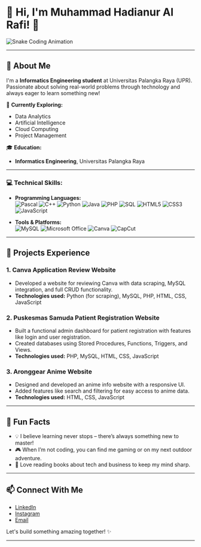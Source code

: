 # 👋 Hi, I'm Muhammad Hadianur Al Rafi! 🎯

![Snake Coding Animation](https://media.giphy.com/media/xTiTnxpQ3ghPiB2Hp6/giphy.gif) 

---

## 🚀 About Me

I'm a **Informatics Engineering student** at Universitas Palangka Raya (UPR). Passionate about solving real-world problems through technology and always eager to learn something new!

🌱 **Currently Exploring:**  
- Data Analytics  
- Artificial Intelligence  
- Cloud Computing  
- Project Management

🎓 **Education:**  
- **Informatics Engineering**, Universitas Palangka Raya    

---

### 💻 Technical Skills:

- **Programming Languages:**  
  ![Pascal](https://img.shields.io/badge/Pascal-0096D6?style=flat&logo=delphi&logoColor=white)
  ![C++](https://img.shields.io/badge/C++-00599C?style=flat&logo=c%2B%2B&logoColor=white)
  ![Python](https://img.shields.io/badge/Python-3776AB?style=flat&logo=python&logoColor=white)
  ![Java](https://img.shields.io/badge/Java-007396?style=flat&logo=java&logoColor=white)
  ![PHP](https://img.shields.io/badge/PHP-777BB4?style=flat&logo=php&logoColor=white)
  ![SQL](https://img.shields.io/badge/SQL-336791?style=flat&logo=postgresql&logoColor=white)
  ![HTML5](https://img.shields.io/badge/HTML5-E34F26?style=flat&logo=html5&logoColor=white)
  ![CSS3](https://img.shields.io/badge/CSS3-1572B6?style=flat&logo=css3&logoColor=white)
  ![JavaScript](https://img.shields.io/badge/JavaScript-F7DF1E?style=flat&logo=javascript&logoColor=black)

- **Tools & Platforms:**  
  ![MySQL](https://img.shields.io/badge/MySQL-4479A1?style=flat&logo=mysql&logoColor=white)
  ![Microsoft Office](https://img.shields.io/badge/Microsoft_Office-D83B01?style=flat&logo=microsoft-office&logoColor=white)
  ![Canva](https://img.shields.io/badge/Canva-00C4CC?style=flat&logo=canva&logoColor=white)
  ![CapCut](https://img.shields.io/badge/CapCut-000000?style=flat&logo=capcut&logoColor=white)

---

## 🌟 Projects Experience

### 1. Canva Application Review Website
- Developed a website for reviewing Canva with data scraping, MySQL integration, and full CRUD functionality.
- **Technologies used:** Python (for scraping), MySQL, PHP, HTML, CSS, JavaScript

### 2. Puskesmas Samuda Patient Registration Website
- Built a functional admin dashboard for patient registration with features like login and user registration.
- Created databases using Stored Procedures, Functions, Triggers, and Views.
- **Technologies used:** PHP, MySQL, HTML, CSS, JavaScript

### 3. Aronggear Anime Website
- Designed and developed an anime info website with a responsive UI.
- Added features like search and filtering for easy access to anime data.
- **Technologies used:** HTML, CSS, JavaScript 

---

## 🎯 Fun Facts

- 💡 I believe learning never stops – there’s always something new to master!
- 🎮 When I’m not coding, you can find me gaming or on my next outdoor adventure.
- 📘 Love reading books about tech and business to keep my mind sharp.
  
---

## 📫 Connect With Me

- [LinkedIn](https://www.linkedin.com/in/al-rafi-883b34310/)  
- [Instagram](https://www.instagram.com/rafi_jakson/)  
- [Email](mailto:rafijakson978@.com)

Let's build something amazing together! ✨

---

